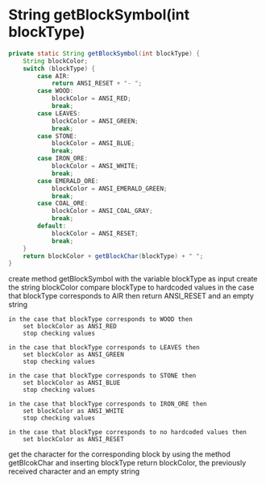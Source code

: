 # String getBlockSymbol(int blockType)

```java
private static String getBlockSymbol(int blockType) {
    String blockColor;
    switch (blockType) {
        case AIR:
            return ANSI_RESET + "- ";
        case WOOD:
            blockColor = ANSI_RED;
            break;
        case LEAVES:
            blockColor = ANSI_GREEN;
            break;
        case STONE:
            blockColor = ANSI_BLUE;
            break;
        case IRON_ORE:
            blockColor = ANSI_WHITE;
            break;
        case EMERALD_ORE:
            blockColor = ANSI_EMERALD_GREEN;
            break;
        case COAL_ORE:
            blockColor = ANSI_COAL_GRAY;
            break;    
        default:
            blockColor = ANSI_RESET;
            break;
    }
    return blockColor + getBlockChar(blockType) + " ";
}
```

create method getBlockSymbol with the variable blockType as input
create the string blockColor
compare blockType to hardcoded values
	in the case that blockType corresponds to AIR then
		return ANSI_RESET and an empty string

	in the case that blockType corresponds to WOOD then
		set blockColor as ANSI_RED
		stop checking values

	in the case that blockType corresponds to LEAVES then
		set blockColor as ANSI_GREEN
		stop checking values

	in the case that blockType corresponds to STONE then
		set blockColor as ANSI_BLUE
		stop checking values

	in the case that blockType corresponds to IRON_ORE then
		set blockColor as ANSI_WHITE
		stop checking values

	in the case that blockType corresponds to no hardcoded values then
		set blockColor as ANSI_RESET

get the character for the corresponding block by using the method getBlcokChar and inserting blockType
return blockColor, the previously received character and an empty string